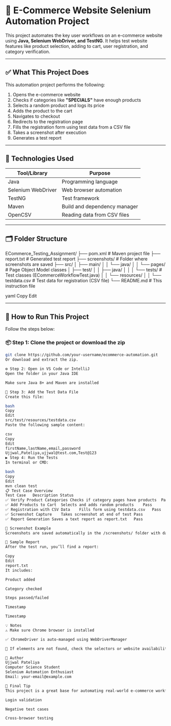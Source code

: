 
# 🛒 E-Commerce Website Selenium Automation Project

This project automates the key user workflows on an e-commerce website using **Java, Selenium WebDriver, and TestNG**. It helps test website features like product selection, adding to cart, user registration, and category verification.

---

## ✅ What This Project Does

This automation project performs the following:

1. Opens the e-commerce website
2. Checks if categories like **"SPECIALS"** have enough products
3. Selects a random product and logs its price
4. Adds the product to the cart
5. Navigates to checkout
6. Redirects to the registration page
7. Fills the registration form using test data from a CSV file
8. Takes a screenshot after execution
9. Generates a test report

---

## 🧰 Technologies Used

| Tool/Library     | Purpose                          |
|------------------|----------------------------------|
| Java             | Programming language             |
| Selenium WebDriver | Web browser automation         |
| TestNG           | Test framework                   |
| Maven            | Build and dependency manager     |
| OpenCSV          | Reading data from CSV files      |

---

## 🗂️ Folder Structure

ECommerce_Testing_Assignment/
├── pom.xml # Maven project file
├── report.txt # Generated test report
├── screenshots/ # Folder where screenshots are saved
├── src/
│ ├── main/
│ │ └── java/
│ │ └── pages/ # Page Object Model classes
│ ├── test/
│ │ ├── java/
│ │ │ └── tests/ # Test classes (ECommerceWorkflowTest.java)
│ │ └── resources/
│ │ └── testdata.csv # Test data for registration (CSV file)
└── README.md # This instruction file

yaml
Copy
Edit

---

## 🧪 How to Run This Project

Follow the steps below:

### 📦 Step 1: Clone the project or download the zip

```bash
git clone https://github.com/your-username/ecommerce-automation.git
Or download and extract the zip.

⚙️ Step 2: Open in VS Code or IntelliJ
Open the folder in your Java IDE

Make sure Java 8+ and Maven are installed

📁 Step 3: Add the Test Data File
Create this file:

bash
Copy
Edit
src/test/resources/testdata.csv
Paste the following sample content:

csv
Copy
Edit
firstName,lastName,email,password
Ujjwal,Pateliya,ujjwal@test.com,Test@123
▶️ Step 4: Run the Tests
In terminal or CMD:

bash
Copy
Edit
mvn clean test
📋 Test Case Overview
Test Case	Description	Status
✅ Verify Product Categories	Checks if category pages have products	Pass
✅ Add Products to Cart	Selects and adds random products	Pass
✅ Registration with CSV Data	Fills form using testdata.csv	Pass
✅ Screenshot Capture	Takes screenshot at end of test	Pass
✅ Report Generation	Saves a text report as report.txt	Pass

📸 Screenshot Example
Screenshots are saved automatically in the /screenshots/ folder with date and time.

📑 Sample Report
After the test run, you’ll find a report:

Copy
Edit
report.txt
It includes:

Product added

Category checked

Steps passed/failed

Timestamp

Timestamp

💡 Notes
⚠️ Make sure Chrome browser is installed

✅ ChromeDriver is auto-managed using WebDriverManager

🚫 If elements are not found, check the selectors or website availability

👤 Author
Ujjwal Pateliya
Computer Science Student
Selenium Automation Enthusiast
Email: your-email@example.com

📌 Final Tip
This project is a great base for automating real-world e-commerce workflows. You can easily expand it by adding:

Login validation

Negative test cases

Cross-browser testing

